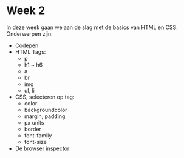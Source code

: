 # Week 2

In deze week gaan we aan de slag met de basics van HTML en CSS. Onderwerpen zijn:

- Codepen
- HTML Tags: 
    - p
    - h1 ~ h6
    - a
    - br
    - img
    - ul, li
- CSS, selecteren op tag:
    - color
    - backgroundcolor
    - margin, padding
    - px units
    - border
    - font-family
    - font-size
- De browser inspector